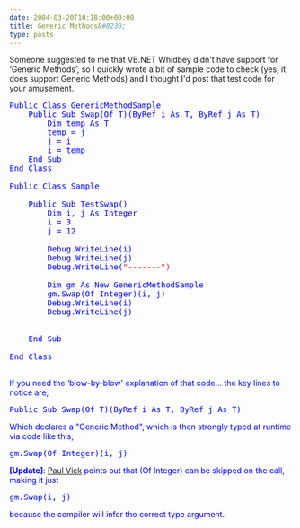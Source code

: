 ```yaml
---
date: 2004-03-20T10:18:00+00:00
title: Generic Methods&#8230;
type: posts
---
```

Someone suggested to me that VB.NET Whidbey didn't have support for &#8216;Generic Methods', so I quickly wrote a bit of sample code to check (yes, it does support Generic Methods) and I thought I'd post that test code for your amusement.

<pre><font color="blue" family="Microsoft Sans Serif">Public <font color="blue" family="Microsoft Sans Serif">Class GenericMethodSample
    <font color="blue" family="Microsoft Sans Serif">Public <font color="blue" family="Microsoft Sans Serif">Sub Swap(<font color="blue" family="Microsoft Sans Serif">Of T)(<font color="blue" family="Microsoft Sans Serif">ByRef i <font color="blue" family="Microsoft Sans Serif">As T, <font color="blue" family="Microsoft Sans Serif">ByRef j <font color="blue" family="Microsoft Sans Serif">As T)
        <font color="blue" family="Microsoft Sans Serif">Dim temp <font color="blue" family="Microsoft Sans Serif">As T
        temp = j
        j = i
        i = temp
    <font color="blue" family="Microsoft Sans Serif">End <font color="blue" family="Microsoft Sans Serif">Sub
<font color="blue" family="Microsoft Sans Serif">End <font color="blue" family="Microsoft Sans Serif">Class

<font color="blue" family="Microsoft Sans Serif">Public <font color="blue" family="Microsoft Sans Serif">Class Sample

    <font color="blue" family="Microsoft Sans Serif">Public <font color="blue" family="Microsoft Sans Serif">Sub TestSwap()
        <font color="blue" family="Microsoft Sans Serif">Dim i, j <font color="blue" family="Microsoft Sans Serif">As <font color="blue" family="Microsoft Sans Serif">Integer
        i = 3
        j = 12

        Debug.WriteLine(i)
        Debug.WriteLine(j)
        Debug.WriteLine(<font color="red" family="Microsoft Sans Serif">"-------")

        <font color="blue" family="Microsoft Sans Serif">Dim gm <font color="blue" family="Microsoft Sans Serif">As <font color="blue" family="Microsoft Sans Serif">New GenericMethodSample
        gm.Swap(<font color="blue" family="Microsoft Sans Serif">Of <font color="blue" family="Microsoft Sans Serif">Integer)(i, j)
        Debug.WriteLine(i)
        Debug.WriteLine(j)


    <font color="blue" family="Microsoft Sans Serif">End <font color="blue" family="Microsoft Sans Serif">Sub

<font color="blue" family="Microsoft Sans Serif">End <font color="blue" family="Microsoft Sans Serif">Class

</pre>

If you need the &#8216;blow-by-blow' explanation of that code... the key lines to notice are;

<pre><font color="blue" family="Microsoft Sans Serif">Public <font color="blue" family="Microsoft Sans Serif">Sub Swap(<font color="blue" family="Microsoft Sans Serif">Of T)(<font color="blue" family="Microsoft Sans Serif">ByRef i <font color="blue" family="Microsoft Sans Serif">As T, <font color="blue" family="Microsoft Sans Serif">ByRef j <font color="blue" family="Microsoft Sans Serif">As T)
</pre>

Which declares a "Generic Method", which is then strongly typed at runtime via code like this; 

<pre>gm.Swap(<font color="blue" family="Microsoft Sans Serif">Of <font color="blue" family="Microsoft Sans Serif">Integer)(i, j)
</pre>

**[Update]**: [Paul Vick](http://www.panopticoncentral.net/) points out that (Of Integer) can be skipped on the call, making it just 

<pre>gm.Swap(i, j)
</pre>

because the compiler will infer the correct type argument.
